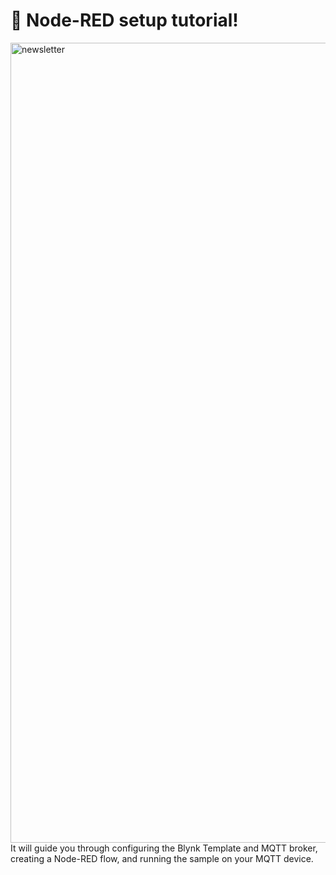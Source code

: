 # 🚀 Node-RED setup tutorial!
<img width="1280" alt="newsletter" src="https://github.com/blynkkk/news/assets/120122081/8c6b6cd3-d3d3-4d7d-89d3-2b495ccd44be">
It will guide you through configuring the Blynk Template and MQTT broker, creating a Node-RED flow, and running the sample on your MQTT device.
